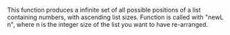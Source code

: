 This function produces a infinite set of all possible positions of a list containing numbers, with ascending list sizes.
Function is called with "newL n", where n is the integer size of the list you want to have re-arranged.
